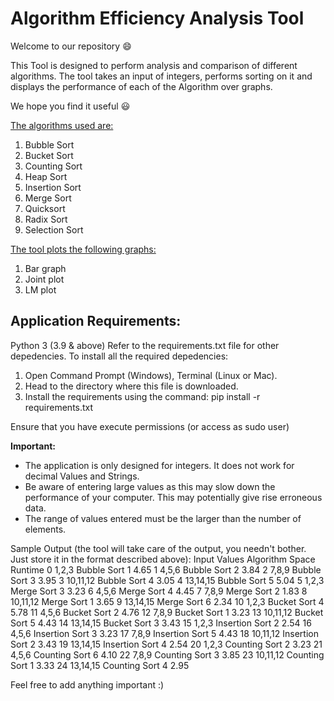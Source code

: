 # Algorithm Efficiency Analysis Tool

Welcome to our repository :smile:

This Tool is designed to perform analysis and comparison of different algorithms. The tool takes an input of integers, performs sorting on it and displays the performance of each of the Algorithm over graphs.

We hope you find it useful :smiley:

<ins>The algorithms used are:</ins>
1. Bubble Sort
2. Bucket Sort
3. Counting Sort
4. Heap Sort
5. Insertion Sort
6. Merge Sort
7. Quicksort
8. Radix Sort
9. Selection Sort

<ins>The tool plots the following graphs:</ins>
1. Bar graph
2. Joint plot
3. LM plot

## Application Requirements:
Python 3 (3.9 & above)
Refer to the requirements.txt file for other depedencies.
To install all the required depedencies:
1. Open Command Prompt (Windows), Terminal (Linux or Mac).
2. Head to the directory where this file is downloaded.
3. Install the requirements using the command: pip install -r requirements.txt

Ensure that you have execute permissions (or access as sudo user)


**Important:**
* The application is only designed for integers. It does not work for decimal Values and Strings.
* Be aware of entering large values as this may slow down the performance of your computer. This may potentially give rise erroneous data.
* The range of values entered must be the larger than the number of elements.


Sample Output (the tool will take care of the output, you needn't bother. Just store it in the format described above):
   Input Values       Algorithm  Space  Runtime
0         1,2,3     Bubble Sort      1     4.65
1         4,5,6     Bubble Sort      2     3.84
2         7,8,9     Bubble Sort      3     3.95
3      10,11,12     Bubble Sort      4     3.05
4      13,14,15     Bubble Sort      5     5.04
5         1,2,3      Merge Sort      3     3.23
6         4,5,6      Merge Sort      4     4.45
7         7,8,9      Merge Sort      2     1.83
8      10,11,12      Merge Sort      1     3.65
9      13,14,15      Merge Sort      6     2.34
10        1,2,3     Bucket Sort      4     5.78
11        4,5,6     Bucket Sort      2     4.76
12        7,8,9     Bucket Sort      1     3.23
13     10,11,12     Bucket Sort      5     4.43
14     13,14,15     Bucket Sort      3     3.43
15        1,2,3  Insertion Sort      2     2.54
16        4,5,6  Insertion Sort      3     3.23
17        7,8,9  Insertion Sort      5     4.43
18     10,11,12  Insertion Sort      2     3.43
19     13,14,15  Insertion Sort      4     2.54
20        1,2,3   Counting Sort      2     3.23
21        4,5,6   Counting Sort      6     4.10
22        7,8,9   Counting Sort      3     3.85
23     10,11,12   Counting Sort      1     3.33
24     13,14,15   Counting Sort      4     2.95

Feel free to add anything important :)

